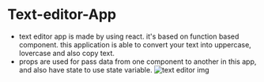 # Text-editor-App
- text editor app is made by using react. it's based on function based component. this application is able to convert your text into uppercase, lovercase and also copy text.
- props are used for pass data from one component to another in this app, and also have state to  use state variable. ![text editor img](https://github.com/Arpit9945/Text-editor-App/assets/134361516/384c86bf-8ca1-488b-a4fc-0ec6b941a847)

